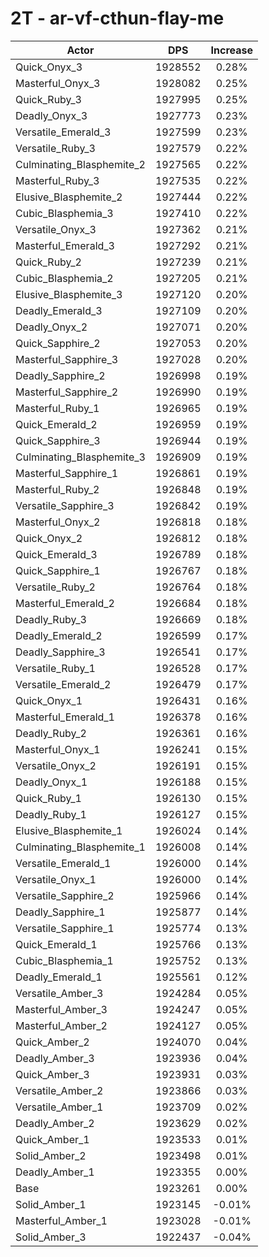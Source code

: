 # 2T - ar-vf-cthun-flay-me
| Actor | DPS | Increase |
|---|:---:|:---:|
|Quick_Onyx_3|1928552|0.28%|
|Masterful_Onyx_3|1928082|0.25%|
|Quick_Ruby_3|1927995|0.25%|
|Deadly_Onyx_3|1927773|0.23%|
|Versatile_Emerald_3|1927599|0.23%|
|Versatile_Ruby_3|1927579|0.22%|
|Culminating_Blasphemite_2|1927565|0.22%|
|Masterful_Ruby_3|1927535|0.22%|
|Elusive_Blasphemite_2|1927444|0.22%|
|Cubic_Blasphemia_3|1927410|0.22%|
|Versatile_Onyx_3|1927362|0.21%|
|Masterful_Emerald_3|1927292|0.21%|
|Quick_Ruby_2|1927239|0.21%|
|Cubic_Blasphemia_2|1927205|0.21%|
|Elusive_Blasphemite_3|1927120|0.20%|
|Deadly_Emerald_3|1927109|0.20%|
|Deadly_Onyx_2|1927071|0.20%|
|Quick_Sapphire_2|1927053|0.20%|
|Masterful_Sapphire_3|1927028|0.20%|
|Deadly_Sapphire_2|1926998|0.19%|
|Masterful_Sapphire_2|1926990|0.19%|
|Masterful_Ruby_1|1926965|0.19%|
|Quick_Emerald_2|1926959|0.19%|
|Quick_Sapphire_3|1926944|0.19%|
|Culminating_Blasphemite_3|1926909|0.19%|
|Masterful_Sapphire_1|1926861|0.19%|
|Masterful_Ruby_2|1926848|0.19%|
|Versatile_Sapphire_3|1926842|0.19%|
|Masterful_Onyx_2|1926818|0.18%|
|Quick_Onyx_2|1926812|0.18%|
|Quick_Emerald_3|1926789|0.18%|
|Quick_Sapphire_1|1926767|0.18%|
|Versatile_Ruby_2|1926764|0.18%|
|Masterful_Emerald_2|1926684|0.18%|
|Deadly_Ruby_3|1926669|0.18%|
|Deadly_Emerald_2|1926599|0.17%|
|Deadly_Sapphire_3|1926541|0.17%|
|Versatile_Ruby_1|1926528|0.17%|
|Versatile_Emerald_2|1926479|0.17%|
|Quick_Onyx_1|1926431|0.16%|
|Masterful_Emerald_1|1926378|0.16%|
|Deadly_Ruby_2|1926361|0.16%|
|Masterful_Onyx_1|1926241|0.15%|
|Versatile_Onyx_2|1926191|0.15%|
|Deadly_Onyx_1|1926188|0.15%|
|Quick_Ruby_1|1926130|0.15%|
|Deadly_Ruby_1|1926127|0.15%|
|Elusive_Blasphemite_1|1926024|0.14%|
|Culminating_Blasphemite_1|1926008|0.14%|
|Versatile_Emerald_1|1926000|0.14%|
|Versatile_Onyx_1|1926000|0.14%|
|Versatile_Sapphire_2|1925966|0.14%|
|Deadly_Sapphire_1|1925877|0.14%|
|Versatile_Sapphire_1|1925774|0.13%|
|Quick_Emerald_1|1925766|0.13%|
|Cubic_Blasphemia_1|1925752|0.13%|
|Deadly_Emerald_1|1925561|0.12%|
|Versatile_Amber_3|1924284|0.05%|
|Masterful_Amber_3|1924247|0.05%|
|Masterful_Amber_2|1924127|0.05%|
|Quick_Amber_2|1924070|0.04%|
|Deadly_Amber_3|1923936|0.04%|
|Quick_Amber_3|1923931|0.03%|
|Versatile_Amber_2|1923866|0.03%|
|Versatile_Amber_1|1923709|0.02%|
|Deadly_Amber_2|1923629|0.02%|
|Quick_Amber_1|1923533|0.01%|
|Solid_Amber_2|1923498|0.01%|
|Deadly_Amber_1|1923355|0.00%|
|Base|1923261|0.00%|
|Solid_Amber_1|1923145|-0.01%|
|Masterful_Amber_1|1923028|-0.01%|
|Solid_Amber_3|1922437|-0.04%|
